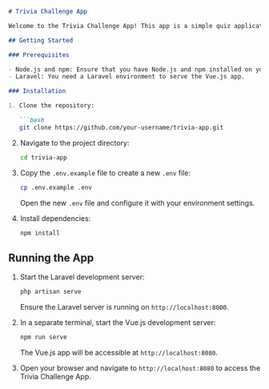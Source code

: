 ```markdown
# Trivia Challenge App

Welcome to the Trivia Challenge App! This app is a simple quiz application built with Vue.js and Laravel.

## Getting Started

### Prerequisites

- Node.js and npm: Ensure that you have Node.js and npm installed on your machine.
- Laravel: You need a Laravel environment to serve the Vue.js app.

### Installation

1. Clone the repository:

   ```bash
   git clone https://github.com/your-username/trivia-app.git
   ```

2. Navigate to the project directory:

   ```bash
   cd trivia-app
   ```

3. Copy the `.env.example` file to create a new `.env` file:

   ```bash
   cp .env.example .env
   ```

   Open the new `.env` file and configure it with your environment settings.

4. Install dependencies:

   ```bash
   npm install
   ```

## Running the App

1. Start the Laravel development server:

   ```bash
   php artisan serve
   ```

   Ensure the Laravel server is running on `http://localhost:8000`.

2. In a separate terminal, start the Vue.js development server:

   ```bash
   npm run serve
   ```

   The Vue.js app will be accessible at `http://localhost:8080`.

3. Open your browser and navigate to `http://localhost:8080` to access the Trivia Challenge App.
```
